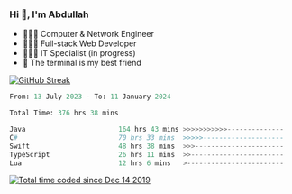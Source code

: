 <h3>Hi 👋, I'm Abdullah</h3>

- 👷🏼‍♂️ Computer & Network Engineer
- 👨🏻‍💻 Full-stack Web Developer
- 👨🏻‍💻 IT Specialist (in progress)
- 🖤 The terminal is my best friend

[![GitHub Streak](https://streak-stats.demolab.com?user=al3bad&theme=transparent&date_format=j%20M%5B%20Y%5D)](https://git.io/streak-stats)

<!--START_SECTION:waka-->

```python
From: 13 July 2023 - To: 11 January 2024

Total Time: 376 hrs 38 mins

Java                       164 hrs 43 mins >>>>>>>>>>>--------------   43.51 %
C#                         70 hrs 33 mins  >>>>>--------------------   18.64 %
Swift                      48 hrs 38 mins  >>>----------------------   12.85 %
TypeScript                 26 hrs 11 mins  >>-----------------------   06.92 %
Lua                        12 hrs 6 mins   >------------------------   03.20 %
```

<!--END_SECTION:waka-->

<p>
  <a href="https://wakatime.com/@ce2a2aac-0d6b-4d65-b864-8a4bcaf12967"><img src="https://wakatime.com/badge/user/ce2a2aac-0d6b-4d65-b864-8a4bcaf12967.svg" alt="Total time coded since Dec 14 2019" /></a>
</p>
